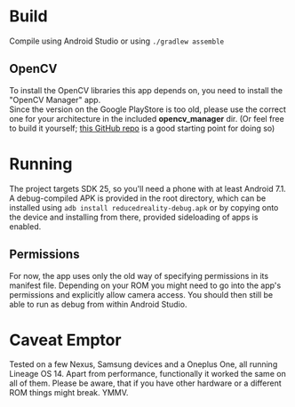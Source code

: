 # Build
Compile using Android Studio or using `./gradlew assemble`

## OpenCV
To install the OpenCV libraries this app depends on, you need to install the "OpenCV Manager" app.  
Since the version on the Google PlayStore is too old, please use the correct one for your architecture in the included **opencv_manager** dir. (Or feel free to build it yourself; [this GitHub repo](https://github.com/tzutalin/build-opencv-for-android) is a good starting point for doing so)

# Running
The project targets SDK 25, so you'll need a phone with at least Android 7.1.
A debug-compiled APK is provided in the root directory, which can be installed using ```adb install reducedreality-debug.apk``` or by copying onto the device and installing from there, provided sideloading of apps is enabled.


## Permissions
For now, the app uses only the old way of specifying permissions in its manifest file. Depending on your ROM you might need to go into the app's permissions and explicitly allow camera access. You should then still be able to run as debug from within Android Studio.

# Caveat Emptor
Tested on a few Nexus, Samsung devices and a Oneplus One, all running Lineage OS 14. Apart from performance, functionally it worked the same on all of them. Please be aware, that if you have other hardware or a different ROM things might break. YMMV.
